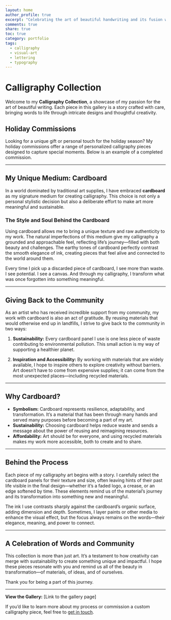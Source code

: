 ```yaml
---  
layout: home  
author_profile: true
excerpt: "Celebrating the art of beautiful handwriting and its fusion with personal expression."  
comments: true  
share: true  
toc: true  
category: portfolio  
tags:  
  - calligraphy  
  - visual-art  
  - lettering  
  - typography  
---  
```

<link rel="stylesheet" href="/assets/css/calligraphy.css">

# Calligraphy Collection  

Welcome to my **Calligraphy Collection**, a showcase of my passion for the art of beautiful writing. Each piece in this gallery is a story crafted with care, bringing words to life through intricate designs and thoughtful creativity.

## Holiday Commissions

Looking for a unique gift or personal touch for the holiday season? My holiday commissions offer a range of personalized calligraphy pieces designed to capture special moments. Below is an example of a completed commission.

---

## My Unique Medium: Cardboard  

In a world dominated by traditional art supplies, I have embraced **cardboard** as my signature medium for creating calligraphy. This choice is not only a personal stylistic decision but also a deliberate effort to make art more meaningful and sustainable.  

### The Style and Soul Behind the Cardboard  
Using cardboard allows me to bring a unique texture and raw authenticity to my work. The natural imperfections of this medium give my calligraphy a grounded and approachable feel, reflecting life’s journey—filled with both beauty and challenges. The earthy tones of cardboard perfectly contrast the smooth elegance of ink, creating pieces that feel alive and connected to the world around them.  

Every time I pick up a discarded piece of cardboard, I see more than waste. I see potential. I see a canvas. And through my calligraphy, I transform what was once forgotten into something meaningful.  

---

## Giving Back to the Community  
As an artist who has received incredible support from my community, my work with cardboard is also an act of gratitude. By reusing materials that would otherwise end up in landfills, I strive to give back to the community in two ways:  

1. **Sustainability:** Every cardboard panel I use is one less piece of waste contributing to environmental pollution. This small action is my way of supporting a healthier planet.  

2. **Inspiration and Accessibility:** By working with materials that are widely available, I hope to inspire others to explore creativity without barriers. Art doesn’t have to come from expensive supplies; it can come from the most unexpected places—including recycled materials.  

---

## Why Cardboard?  

- **Symbolism:** Cardboard represents resilience, adaptability, and transformation. It’s a material that has been through many hands and served many purposes before becoming a part of my art.  
- **Sustainability:** Choosing cardboard helps reduce waste and sends a message about the power of reusing and reimagining resources.  
- **Affordability:** Art should be for everyone, and using recycled materials makes my work more accessible, both to create and to share.  

---

## Behind the Process  

Each piece of my calligraphy art begins with a story. I carefully select the cardboard panels for their texture and size, often leaving hints of their past life visible in the final design—whether it’s a faded logo, a crease, or an edge softened by time. These elements remind us of the material’s journey and its transformation into something new and meaningful.  

The ink I use contrasts sharply against the cardboard’s organic surface, adding dimension and depth. Sometimes, I layer paints or other media to enhance the visual effect, but the focus always remains on the words—their elegance, meaning, and power to connect.  

---

## A Celebration of Words and Community  

This collection is more than just art. It’s a testament to how creativity can merge with sustainability to create something unique and impactful. I hope these pieces resonate with you and remind us all of the beauty in transformation—of materials, of ideas, and of ourselves.  

Thank you for being a part of this journey.  

---  

**View the Gallery:** [Link to the gallery page]  

If you’d like to learn more about my process or commission a custom calligraphy piece, feel free to [get in touch](#contact).  
